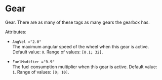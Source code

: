 # Gear

Gear. There are as many of these tags as many gears the gearbox has.

Attributes:

-   `AngVel ="2.0"`  
    The maximum angular speed of the wheel when this gear is active. Default value: `0`. Range of values: `[0.1; 32]`.

-   `FuelModifier ="0.9"`  
    The fuel consumption multiplier when this gear is active. Default value: `1`. Range of values: `[0; 10]`.
    